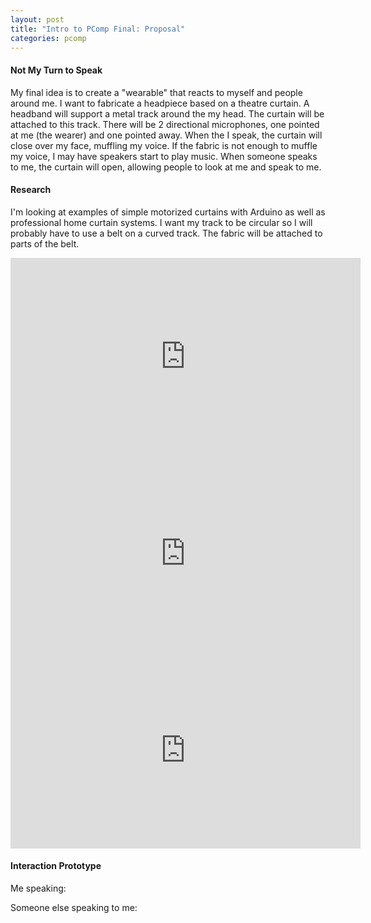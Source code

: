 ```yaml
---
layout: post
title: "Intro to PComp Final: Proposal"
categories: pcomp
---
```


#### Not My Turn to Speak ####
My final idea is to create a "wearable" that reacts to myself and people around me. I want to fabricate a headpiece based on a theatre curtain. A headband will support a metal track around the my head. The curtain will be attached to this track. There will be 2 directional microphones, one pointed at me (the wearer) and one pointed away. When the I speak, the curtain will close over my face, muffling my voice. If the fabric is not enough to muffle my voice, I may have speakers start to play music. When someone speaks to me, the curtain will open, allowing people to look at me and speak to me.

#### Research ####
I'm looking at examples of simple motorized curtains with Arduino as well as professional home curtain systems. I want my track to be circular so I will probably have to use a belt on a curved track. The fabric will be attached to parts of the belt.
<iframe width="560" height="315" src="https://www.youtube.com/embed/JJMNVLcwVIQ" frameborder="0" allowfullscreen></iframe>
<iframe width="560" height="315" src="https://www.youtube.com/embed/JnDrmjJRnLo" frameborder="0" allowfullscreen></iframe>
<iframe width="560" height="315" src="https://www.youtube.com/embed/2H9D_xhJZHc" frameborder="0" allowfullscreen></iframe>

#### Interaction Prototype ####
Me speaking:

Someone else speaking to me:
 


